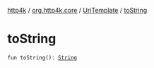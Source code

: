 [http4k](../../index.md) / [org.http4k.core](../index.md) / [UriTemplate](index.md) / [toString](./to-string.md)

# toString

`fun toString(): `[`String`](https://kotlinlang.org/api/latest/jvm/stdlib/kotlin/-string/index.html)